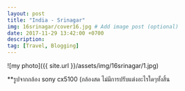 ```yaml
---
layout: post
title: "India - Srinagar"
img: 16srinagar/cover16.jpg # Add image post (optional)
date: 2017-11-29 13:42:00 +0700
description:
tag: [Travel, Blogging]
---
```


![my photo]({{ site.url }}/assets/img/16srinagar/1.jpg)

**รูปจากกล้อง sony cx5100 (กล้องสด ไม่มีการปรับแต่งอะไรใดๆทั้งสิ้น
